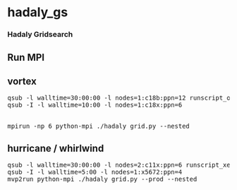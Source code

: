# hadaly_gs

### Hadaly Gridsearch 

## Run MPI

## vortex
<pre>
qsub -l walltime=30:00:00 -l nodes=1:c18b:ppn=12 runscript_opt
qsub -I -l walltime=10:00 -l nodes=1:c18x:ppn=6


mpirun -np 6 python-mpi ./hadaly_grid.py --nested
</pre>

## hurricane / whirlwind
<pre>
qsub -l walltime=30:00:00 -l nodes=2:c11x:ppn=6 runscript_xeon
qsub -I -l walltime=5:00 -l nodes=1:x5672:ppn=4
mvp2run python-mpi ./hadaly_grid.py --prod --nested
</pre>
